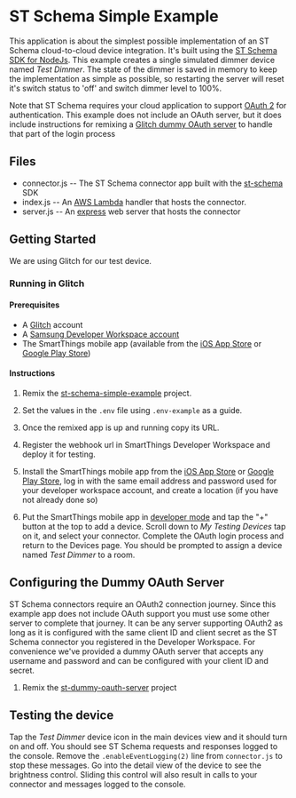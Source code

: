 # ST Schema Simple Example

This application is about the simplest possible implementation of an ST Schema
cloud-to-cloud device integration. It's built using the
[ST Schema SDK for NodeJs](https://github.com/SmartThingsCommunity/st-schema-nodejs). This example creates a single simulated dimmer device
named _Test Dimmer_. The state of the dimmer is saved in memory to keep the
implementation as simple as possible, so restarting the server will reset it's
switch status to 'off' and switch dimmer level to 100%.

Note that ST Schema requires your cloud application to support [OAuth 2](https://oauth.net/2/) for authentication.
This example does not include an OAuth server, but it does include instructions for
remixing a [Glitch dummy OAuth server](https://glitch.com/~st-dummy-oauth-server) to handle that part of the login process

## Files

- connector.js -- The ST Schema connector app built with the [st-schema](https://www.npmjs.com/package/st-schema) SDK
- index.js -- An [AWS Lambda](https://aws.amazon.com/lambda/) handler that hosts the connector.
- server.js -- An [express](https://www.npmjs.com/package/express) web server that hosts the connector

## Getting Started

We are using Glitch for our test device.

### Running in Glitch

#### Prerequisites

- A [Glitch](https://glitch.com/about/) account
- A [Samsung Developer Workspace account](https://smartthings.developer.samsung.com/workspace/)
- The SmartThings mobile app (available from the [iOS App Store](https://apps.apple.com/us/app/smartthings/id1222822904)
or [Google Play Store](https://play.google.com/store/apps/details?id=com.samsung.android.oneconnect))

#### Instructions

1. Remix the [st-schema-simple-example](https://glitch.com/~st-schema-simple-example-js) project.

1. Set the values in the `.env` file using `.env-example` as a guide. 

1. Once the remixed app is up and running copy its URL.

1. Register the webhook url in SmartThings Developer Workspace and deploy it for testing.

1. Install the SmartThings mobile app from the [iOS App Store](https://apps.apple.com/us/app/smartthings/id1222822904)
or [Google Play Store](https://play.google.com/store/apps/details?id=com.samsung.android.oneconnect),
log in with the same email address and password used for your developer workspace account, and 
create a location (if you have not already done so)

1. Put the SmartThings mobile app in [developer mode](https://smartthings.developer.samsung.com/docs/guides/testing/developer-mode.html) and tap the "+" button at the top to
add a device. Scroll down to _My Testing Devices_ tap on it, and select your connector. Complete
the OAuth login process and return to the Devices page. You should be prompted to assign
a device named _Test Dimmer_ to a room. 


## Configuring the Dummy OAuth Server

ST Schema connectors require an OAuth2 connection journey. Since this example 
app does not include OAuth support you must use some other server to complete
that journey. It can be any server supporting OAuth2 as long as it is configured
with the same client ID and client secret as the ST Schema connector you registered
in the Developer Workspace. For convenience we've provided a dummy OAuth server
that accepts any username and password and can be configured with your client ID and
secret.

1. Remix the [st-dummy-oauth-server](https://glitch.com/~st-dummy-oauth-server) project



## Testing the device

Tap the _Test Dimmer_ device icon in the main devices view and it should turn on and off. You should see ST Schema requests
and responses logged to the console. Remove the `.enableEventLogging(2)` line from `connector.js` to stop these
messages. Go into the detail view of the device to see the brightness control. Sliding this control will also 
result in calls to your connector and messages logged to the console.

